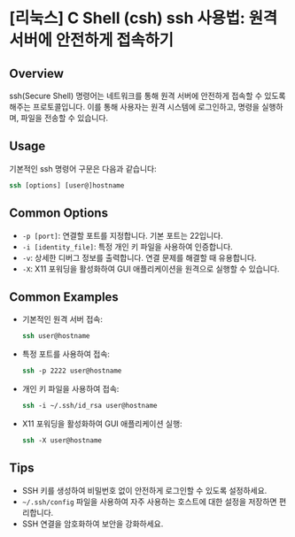 # [리눅스] C Shell (csh) ssh 사용법: 원격 서버에 안전하게 접속하기

## Overview
ssh(Secure Shell) 명령어는 네트워크를 통해 원격 서버에 안전하게 접속할 수 있도록 해주는 프로토콜입니다. 이를 통해 사용자는 원격 시스템에 로그인하고, 명령을 실행하며, 파일을 전송할 수 있습니다.

## Usage
기본적인 ssh 명령어 구문은 다음과 같습니다:

```csh
ssh [options] [user@]hostname
```

## Common Options
- `-p [port]`: 연결할 포트를 지정합니다. 기본 포트는 22입니다.
- `-i [identity_file]`: 특정 개인 키 파일을 사용하여 인증합니다.
- `-v`: 상세한 디버그 정보를 출력합니다. 연결 문제를 해결할 때 유용합니다.
- `-X`: X11 포워딩을 활성화하여 GUI 애플리케이션을 원격으로 실행할 수 있습니다.

## Common Examples
- 기본적인 원격 서버 접속:
    ```csh
    ssh user@hostname
    ```
- 특정 포트를 사용하여 접속:
    ```csh
    ssh -p 2222 user@hostname
    ```
- 개인 키 파일을 사용하여 접속:
    ```csh
    ssh -i ~/.ssh/id_rsa user@hostname
    ```
- X11 포워딩을 활성화하여 GUI 애플리케이션 실행:
    ```csh
    ssh -X user@hostname
    ```

## Tips
- SSH 키를 생성하여 비밀번호 없이 안전하게 로그인할 수 있도록 설정하세요.
- `~/.ssh/config` 파일을 사용하여 자주 사용하는 호스트에 대한 설정을 저장하면 편리합니다.
- SSH 연결을 암호화하여 보안을 강화하세요.